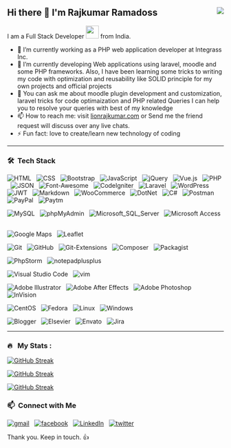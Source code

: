 ## Hi there 👋 I'm Rajkumar Ramadoss <img align="right" src="https://komarev.com/ghpvc/?username=lionrajkumar&color=269077">

I am a Full Stack Developer <img src="https://media.giphy.com/media/WUlplcMpOCEmTGBtBW/giphy.gif" width="30"> from India.

- 🔭 I’m currently working as a PHP web application developer at Integrass Inc.
- 🌱 I’m currently developing Web applications using laravel, moodle and some PHP frameworks. Also, I have been learning some tricks to writing my code with optimization and reusability like SOLID principle for my own projects and official projects
- 💬 You can ask me about moodle plugin development and customization, laravel tricks for code optimaization and PHP related Queries I can help you to resolve your queries with best of my knowledge
- 📫 How to reach me: visit [lionrajkumar.com](http://lionrajkumar.com) or Send me the friend request will discuss over any live chats.
- ⚡ Fun fact: love to create/learn new technology of coding

---

### 🛠 &nbsp;Tech Stack
![HTML](https://img.shields.io/badge/-HTML-0e3e55?style=flat&logo=HTML5) &nbsp;
![CSS](https://img.shields.io/badge/-CSS-0e3e55?style=flat&logo=CSS3&logoColor=1572B6) &nbsp;
![Bootstrap](https://img.shields.io/badge/-Bootstrap-0e3e55?style=flat&logo=bootstrap&logoColor=563D7C) &nbsp;
![JavaScript](https://img.shields.io/badge/-JavaScript-0e3e55?style=flat&logo=JavaScript) &nbsp;
![jQuery](https://img.shields.io/badge/-jQuery-0e3e55?style=flat&logo=jQuery) &nbsp;
![Vue.js](https://img.shields.io/badge/-Vue.js-0e3e55?style=flat&logo=Vue.js) &nbsp;
![PHP](https://img.shields.io/badge/-PHP-0e3e55?style=flat&logo=PHP) &nbsp;
![JSON](https://img.shields.io/badge/-JSON-0e3e55?style=flat&logo=JSON) &nbsp;
![Font-Awesome](https://img.shields.io/badge/-Font_Awesome-0e3e55?style=flat&logo=Font-Awesome) &nbsp;
![CodeIgniter](https://img.shields.io/badge/-CodeIgniter-0e3e55?style=flat&logo=CodeIgniter) &nbsp;
![Laravel](https://img.shields.io/badge/-Laravel-0e3e55?style=flat&logo=Laravel) &nbsp;
![WordPress](https://img.shields.io/badge/-WordPress-0e3e55?style=flat&logo=WordPress) &nbsp;
![JWT](https://img.shields.io/badge/-JSON_Web_Tokens-0e3e55?style=flat&logo=JSON-Web-Tokens) &nbsp;
![Markdown](https://img.shields.io/badge/-Markdown-0e3e55?style=flat&logo=markdown) &nbsp;
![WooCommerce](https://img.shields.io/badge/-WooCommerce-0e3e55?style=flat&logo=Woo) &nbsp;
![DotNet](https://img.shields.io/badge/-.NET-0e3e55?style=flat&logo=.NET) &nbsp;
![C#](https://img.shields.io/badge/-C_Sharp-0e3e55?style=flat&logo=C-Sharp) &nbsp;
![Postman](https://img.shields.io/badge/-Postman-0e3e55?style=flat&logo=Postman) &nbsp;
![PayPal](https://img.shields.io/badge/-PayPal-0e3e55?style=flat&logo=PayPal) &nbsp;
![Paytm](https://img.shields.io/badge/-Paytm-0e3e55?style=flat&logo=Paytm) &nbsp;

![MySQL](https://img.shields.io/badge/-MySQL-0e3e55?style=flat&logo=MySQL) &nbsp;
![phpMyAdmin](https://img.shields.io/badge/-phpMyAdmin-0e3e55?style=flat&logo=phpMyAdmin) &nbsp;
![Microsoft_SQL_Server](https://img.shields.io/badge/-Microsoft_SQL_Server-0e3e55?style=flat&logo=Microsoft-SQL-Server) &nbsp;
![Microsoft Access](https://img.shields.io/badge/-Microsoft_Access-0e3e55?style=flat&logo=Microsoft-Access) &nbsp;

![Google Maps](https://img.shields.io/badge/-Google_Maps-0e3e55?style=flat&logo=Google-Maps) &nbsp;
![Leaflet](https://img.shields.io/badge/-Leaflet.js-0e3e55?style=flat&logo=Leaflet) &nbsp;

![Git](https://img.shields.io/badge/-Git-0e3e55?style=flat&logo=git) &nbsp;
![GitHub](https://img.shields.io/badge/-GitHub-0e3e55?style=flat&logo=github) &nbsp;
![Git-Extensions](https://img.shields.io/badge/-Git_Extensions-0e3e55?style=flat&logo=Git-Extensions) &nbsp;
![Composer](https://img.shields.io/badge/-Composer-0e3e55?style=flat&logo=Composer) &nbsp;
![Packagist](https://img.shields.io/badge/-Packagist-0e3e55?style=flat&logo=Packagist) &nbsp;

![PhpStorm](https://img.shields.io/badge/-PhpStorm-0e3e55?style=flat&logo=PhpStorm) &nbsp;
![notepadplusplus](https://img.shields.io/badge/-Notepad++-0e3e55?style=flat&logo=notepadplusplus) &nbsp;
<!---![Eclipse IDE](https://img.shields.io/badge/-Eclipse_IDE-0e3e55?style=flat&logo=Eclipse-IDE) &nbsp;-->
![Visual Studio Code](https://img.shields.io/badge/-Visual%20Studio%20Code-0e3e55?style=flat&logo=visual-studio-code&logoColor=007ACC) &nbsp;
![vim](https://img.shields.io/badge/-Vim-0e3e55?style=flat&logo=vim) &nbsp;

![Adobe Illustrator](https://img.shields.io/badge/-Adobe_Illustrator-0e3e55?style=flat&logo=adobe-illustrator) &nbsp;
![Adobe After Effects](https://img.shields.io/badge/-Adobe_After_Effects-0e3e55?style=flat&logo=Adobe-After-Effects) &nbsp;
![Adobe Photoshop](https://img.shields.io/badge/-Adobe_Photoshop-0e3e55?style=flat&logo=adobe-photoshop) &nbsp;
![InVision](https://img.shields.io/badge/-InVision-0e3e55?style=flat&logo=InVision) &nbsp;

![CentOS](https://img.shields.io/badge/-CentOS-0e3e55?style=flat&logo=CentOS) &nbsp;
![Fedora](https://img.shields.io/badge/-Fedora-0e3e55?style=flat&logo=Fedora) &nbsp;
![Linux](https://img.shields.io/badge/-Linux-0e3e55?style=flat&logo=Linux) &nbsp;
![Windows](https://img.shields.io/badge/-Windows-0e3e55?style=flat&logo=Windows) &nbsp;

![Blogger](https://img.shields.io/badge/-Blogger-0e3e55?style=flat&logo=Blogger) &nbsp;
![Elsevier](https://img.shields.io/badge/-Elsevier-0e3e55?style=flat&logo=Elsevier) &nbsp;
![Envato](https://img.shields.io/badge/-Envato-0e3e55?style=flat&logo=Envato) &nbsp;
![Jira](https://img.shields.io/badge/-Jira-0e3e55?style=flat&logo=Jira) &nbsp;

---

### 🔥 &nbsp; My Stats :
[![GitHub Streak](https://github-readme-streak-stats.herokuapp.com?user=lionrajkumar&theme=dark&date_format=M%20j%5B%2C%20Y%5D)](https://github.com/lionrajkumar)

[![GitHub Streak](https://github-readme-stats.vercel.app/api?username=lionrajkumar&theme=vision-friendly-dark&show_icons=true&count_private=true)](https://github.com/lionrajkumar)

[![GitHub Streak](https://github-readme-stats.vercel.app/api/top-langs/?username=lionrajkumar&layout=compact&theme=vision-friendly-dark&langs_count=8)](https://github.com/lionrajkumar)

### 📫 &nbsp;Connect with Me
[![gmail](https://img.shields.io/badge/-lionrajkumar@gmail.com-D14836?style=flat-square&logo=gmail&logoColor=white)](mailto:lionrajkumar@gmail.com) &nbsp;
[![facebook](https://img.shields.io/badge/-Rajkumar_Ramadoss-0e3e55?style=social&logo=facebook)](https://www.facebook.com/people/Rajkumar-Ramadoss/100001471411349/) &nbsp;
[![LinkedIn](https://img.shields.io/badge/-lionrajkumar-0e3e55?style=social&logo=LinkedIn&logoColor=0a66c2)](https://in.linkedin.com/in/lionrajkumar) &nbsp;
[![twitter](https://img.shields.io/twitter/follow/lionrajkumar_?style=social)](https://twitter.com/lionrajkumar_)


Thank you. Keep in touch. :+1:

<!--
**lionrajkumar/lionrajkumar** is a ✨ _special_ ✨ repository because its `README.md` (this file) appears on your GitHub profile.

Here are some ideas to get you started:

- 🔭 I’m currently working on ...
- 🌱 I’m currently learning ...
- 👯 I’m looking to collaborate on ...
- 🤔 I’m looking for help with ...
- 💬 Ask me about ...
- 📫 How to reach me: ...
- 😄 Pronouns: ...
- ⚡ Fun fact: ...
-->
